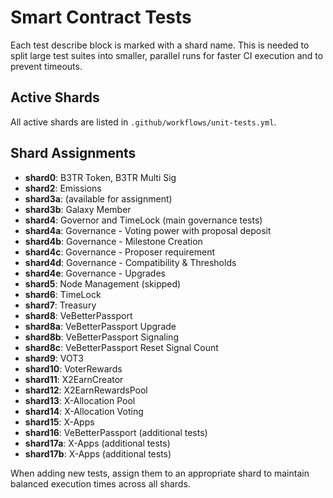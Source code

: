 # Smart Contract Tests

Each test describe block is marked with a shard name. This is needed to split large test suites into smaller, parallel runs for faster CI execution and to prevent timeouts.

## Active Shards

All active shards are listed in `.github/workflows/unit-tests.yml`.

## Shard Assignments

- **shard0**: B3TR Token, B3TR Multi Sig
- **shard2**: Emissions
- **shard3a**: (available for assignment)
- **shard3b**: Galaxy Member
- **shard4**: Governor and TimeLock (main governance tests)
- **shard4a**: Governance - Voting power with proposal deposit
- **shard4b**: Governance - Milestone Creation
- **shard4c**: Governance - Proposer requirement
- **shard4d**: Governance - Compatibility & Thresholds
- **shard4e**: Governance - Upgrades
- **shard5**: Node Management (skipped)
- **shard6**: TimeLock
- **shard7**: Treasury
- **shard8**: VeBetterPassport
- **shard8a**: VeBetterPassport Upgrade
- **shard8b**: VeBetterPassport Signaling
- **shard8c**: VeBetterPassport Reset Signal Count
- **shard9**: VOT3
- **shard10**: VoterRewards
- **shard11**: X2EarnCreator
- **shard12**: X2EarnRewardsPool
- **shard13**: X-Allocation Pool
- **shard14**: X-Allocation Voting
- **shard15**: X-Apps
- **shard16**: VeBetterPassport (additional tests)
- **shard17a**: X-Apps (additional tests)
- **shard17b**: X-Apps (additional tests)

When adding new tests, assign them to an appropriate shard to maintain balanced execution times across all shards.
